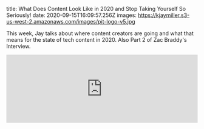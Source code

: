 title: What Does Content Look Like in 2020 and Stop Taking Yourself So Seriously!
date: 2020-09-15T16:09:57.256Z
images: https://kjaymiller.s3-us-west-2.amazonaws.com/images/pit-logo-v5.jpg

This week, Jay talks about where content creators are going and what that means for the state of tech content in 2020. Also Part 2 of Zac Braddy's Interview.

<iframe width="100%" height="180" frameborder="no" scrolling="no" seamless src="https://share.transistor.fm/e/4a020536"></iframe>
